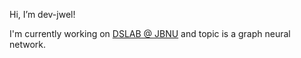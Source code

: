 Hi, I’m dev-jwel!

I'm currently working on [DSLAB @ JBNU](https://github.com/jbnu-dslab) and topic is a graph neural network.
